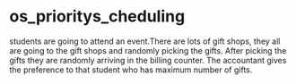 # os_prioritys_cheduling
students are going to attend an event.There are lots of gift shops, they all are going to the gift shops and randomly picking the gifts. After picking the gifts they are randomly arriving in the billing counter. The accountant gives the preference to that student who has maximum number of gifts.

